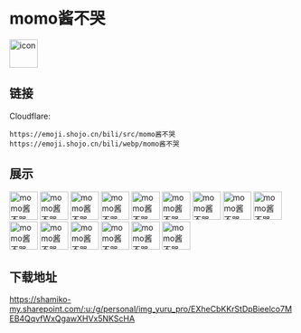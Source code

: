 # momo酱不哭
<img src="https://emoji.shojo.cn/bili/src/momo酱不哭/icon.png" width="50" height="50" alt="icon">

## 链接
Cloudflare:
```
https://emoji.shojo.cn/bili/src/momo酱不哭
https://emoji.shojo.cn/bili/webp/momo酱不哭
```
## 展示
<img src="https://emoji.shojo.cn/bili/src/momo酱不哭/momo酱不哭-吃我一拳.png" width="50" height="50" alt="momo酱不哭-吃我一拳">
<img src="https://emoji.shojo.cn/bili/src/momo酱不哭/momo酱不哭-嘤嘤嘤.png" width="50" height="50" alt="momo酱不哭-嘤嘤嘤">
<img src="https://emoji.shojo.cn/bili/src/momo酱不哭/momo酱不哭-魅惑.png" width="50" height="50" alt="momo酱不哭-魅惑">
<img src="https://emoji.shojo.cn/bili/src/momo酱不哭/momo酱不哭-捏脸.png" width="50" height="50" alt="momo酱不哭-捏脸">
<img src="https://emoji.shojo.cn/bili/src/momo酱不哭/momo酱不哭-警觉.png" width="50" height="50" alt="momo酱不哭-警觉">
<img src="https://emoji.shojo.cn/bili/src/momo酱不哭/momo酱不哭-阳光.png" width="50" height="50" alt="momo酱不哭-阳光">
<img src="https://emoji.shojo.cn/bili/src/momo酱不哭/momo酱不哭-积极.png" width="50" height="50" alt="momo酱不哭-积极">
<img src="https://emoji.shojo.cn/bili/src/momo酱不哭/momo酱不哭-别了.png" width="50" height="50" alt="momo酱不哭-别了">
<img src="https://emoji.shojo.cn/bili/src/momo酱不哭/momo酱不哭-阿这.png" width="50" height="50" alt="momo酱不哭-阿这">
<img src="https://emoji.shojo.cn/bili/src/momo酱不哭/momo酱不哭-哈？.png" width="50" height="50" alt="momo酱不哭-哈？">
<img src="https://emoji.shojo.cn/bili/src/momo酱不哭/momo酱不哭-升天.png" width="50" height="50" alt="momo酱不哭-升天">
<img src="https://emoji.shojo.cn/bili/src/momo酱不哭/momo酱不哭-别再氪了.png" width="50" height="50" alt="momo酱不哭-别再氪了">
<img src="https://emoji.shojo.cn/bili/src/momo酱不哭/momo酱不哭-拒绝.png" width="50" height="50" alt="momo酱不哭-拒绝">
<img src="https://emoji.shojo.cn/bili/src/momo酱不哭/momo酱不哭-问号.png" width="50" height="50" alt="momo酱不哭-问号">
<img src="https://emoji.shojo.cn/bili/src/momo酱不哭/momo酱不哭-晒晒.png" width="50" height="50" alt="momo酱不哭-晒晒">

## 下载地址

https://shamiko-my.sharepoint.com/:u:/g/personal/img_yuru_pro/EXheCbKKrStDpBieelco7MEB4QqvfWxQgawXHVx5NKScHA